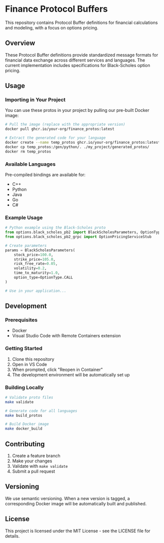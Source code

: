# Finance Protocol Buffers

This repository contains Protocol Buffer definitions for financial calculations and modeling, with a focus on options pricing.

## Overview

These Protocol Buffer definitions provide standardized message formats for financial data exchange across different services and languages. The current implementation includes specifications for Black-Scholes option pricing.

## Usage

### Importing in Your Project

You can use these protos in your project by pulling our pre-built Docker image:

```bash
# Pull the image (replace with the appropriate version)
docker pull ghcr.io/your-org/finance_protos:latest

# Extract the generated code for your language
docker create --name temp_protos ghcr.io/your-org/finance_protos:latest
docker cp temp_protos:/gen/python/. ./my_project/generated_protos/
docker rm temp_protos
```

### Available Languages

Pre-compiled bindings are available for:
- C++
- Python
- Java
- Go
- C#

### Example Usage

```python
# Python example using the Black-Scholes proto
from options.black_scholes_pb2 import BlackScholesParameters, OptionType
from options.black_scholes_pb2_grpc import OptionPricingServiceStub

# Create parameters
params = BlackScholesParameters(
    stock_price=100.0,
    strike_price=105.0,
    risk_free_rate=0.05,
    volatility=0.2,
    time_to_maturity=1.0,
    option_type=OptionType.CALL
)

# Use in your application...
```

## Development

### Prerequisites

- Docker
- Visual Studio Code with Remote Containers extension

### Getting Started

1. Clone this repository
2. Open in VS Code
3. When prompted, click "Reopen in Container"
4. The development environment will be automatically set up

### Building Locally

```bash
# Validate proto files
make validate

# Generate code for all languages
make build_protos

# Build Docker image
make docker_build
```

## Contributing

1. Create a feature branch
2. Make your changes
3. Validate with `make validate`
4. Submit a pull request

## Versioning

We use semantic versioning. When a new version is tagged, a corresponding Docker image will be automatically built and published.

## License

This project is licensed under the MIT License - see the LICENSE file for details.